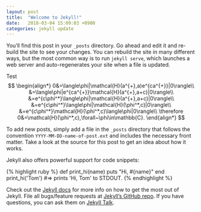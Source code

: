 ```yaml
---
layout: post
title:  "Welcome to Jekyll!"
date:   2018-03-04 15:09:03 +0900
categories: jekyll update
---
```

You’ll find this post in your `_posts` directory. Go ahead and edit it and re-build the site to see your changes. You can rebuild the site in many different ways, but the most common way is to run `jekyll serve`, which launches a web server and auto-regenerates your site when a file is updated.

Test
$$
\begin{align*}
0&=\langle\phi|\mathcal{H}(a^{+},a)e^{ca^{+}}|0\rangle\\
&=\langle\phi|e^{ca^{+}}\mathcal{H}(a^{+},a+c)|0\rangle\\
&=e^{c\phi^*}\langle\phi|\mathcal{H}(a^{+},a+c)|0\rangle\\
&=e^{c\phi^*}\langle\phi|\mathcal{H}(\phi^*,c)|0\rangle\\
&=e^{c\phi^*}\mathcal{H}(\phi^*,c)\langle\phi|0\rangle\\
\therefore 0&=\mathcal{H}(\phi^*,c),\forall~\phi\in\mathbb{C}.
\end{align*}
$$

To add new posts, simply add a file in the `_posts` directory that follows the convention `YYYY-MM-DD-name-of-post.ext` and includes the necessary front matter. Take a look at the source for this post to get an idea about how it works.

Jekyll also offers powerful support for code snippets:

{% highlight ruby %}
def print_hi(name)
  puts "Hi, #{name}"
end
print_hi('Tom')
#=> prints 'Hi, Tom' to STDOUT.
{% endhighlight %}

Check out the [Jekyll docs][jekyll-docs] for more info on how to get the most out of Jekyll. File all bugs/feature requests at [Jekyll’s GitHub repo][jekyll-gh]. If you have questions, you can ask them on [Jekyll Talk][jekyll-talk].

[jekyll-docs]: https://jekyllrb.com/docs/home
[jekyll-gh]:   https://github.com/jekyll/jekyll
[jekyll-talk]: https://talk.jekyllrb.com/
